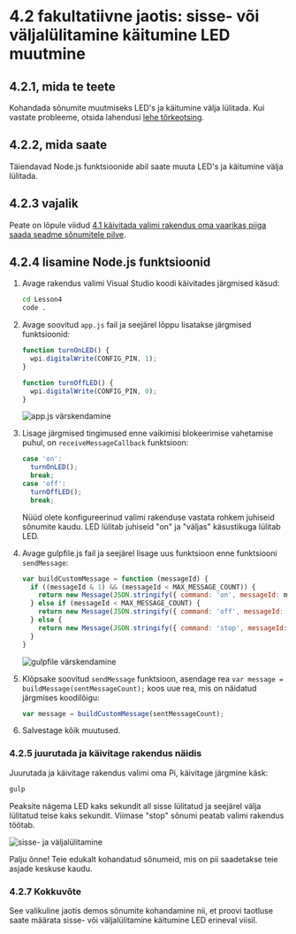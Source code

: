 <properties
 pageTitle="Valikuline jaotise - muuta sisse- või väljalülitamine käitumine LED | Microsoft Azure'i"
 description="Kohandada sõnumite muutmiseks LED's ja käitumine välja lülitada."
 services="iot-hub"
 documentationCenter=""
 authors="shizn"
 manager="timlt"
 tags=""
 keywords=""/>

<tags
 ms.service="iot-hub"
 ms.devlang="multiple"
 ms.topic="article"
 ms.tgt_pltfrm="na"
 ms.workload="na"
 ms.date="10/21/2016"
 ms.author="xshi"/>

# <a name="42-optional-section-change-the-on-and-off-behavior-of-the-led"></a>4.2 fakultatiivne jaotis: sisse- või väljalülitamine käitumine LED muutmine

## <a name="421-what-you-will-do"></a>4.2.1, mida te teete

Kohandada sõnumite muutmiseks LED's ja käitumine välja lülitada. Kui vastate probleeme, otsida lahendusi [lehe tõrkeotsing](iot-hub-raspberry-pi-kit-node-troubleshooting.md).

## <a name="422-what-you-will-learn"></a>4.2.2, mida saate

Täiendavad Node.js funktsioonide abil saate muuta LED's ja käitumine välja lülitada.

## <a name="423-what-you-need"></a>4.2.3 vajalik

Peate on lõpule viidud [4.1 käivitada valimi rakendus oma vaarikas piiga saada seadme sõnumitele pilve](iot-hub-raspberry-pi-kit-node-lesson4-send-cloud-to-device-messages.md).

## <a name="424-add-nodejs-functions"></a>4.2.4 lisamine Node.js funktsioonid

1. Avage rakendus valimi Visual Studio koodi käivitades järgmised käsud:

    ```bash
    cd Lesson4
    code .
    ```

2. Avage soovitud `app.js` fail ja seejärel lõppu lisatakse järgmised funktsioonid:

    ```javascript
    function turnOnLED() {
      wpi.digitalWrite(CONFIG_PIN, 1);
    }

    function turnOffLED() {
      wpi.digitalWrite(CONFIG_PIN, 0);
    }
    ```

    ![app.js värskendamine](media/iot-hub-raspberry-pi-lessons/lesson4/updated_app_js.png)

3. Lisage järgmised tingimused enne vaikimisi blokeerimise vahetamise puhul, on `receiveMessageCallback` funktsioon:

    ```javascript
    case 'on':
      turnOnLED();
      break;
    case 'off':
      turnOffLED();
      break;
    ```

    Nüüd olete konfigureerinud valimi rakenduse vastata rohkem juhiseid sõnumite kaudu. LED lülitab juhiseid "on" ja "väljas" käsustikuga lülitab LED.

4. Avage gulpfile.js fail ja seejärel lisage uus funktsioon enne funktsiooni `sendMessage`:

    ```javascript
    var buildCustomMessage = function (messageId) {
      if ((messageId & 1) && (messageId < MAX_MESSAGE_COUNT)) {
        return new Message(JSON.stringify({ command: 'on', messageId: messageId }));
      } else if (messageId < MAX_MESSAGE_COUNT) {
        return new Message(JSON.stringify({ command: 'off', messageId: messageId }));
      } else {
        return new Message(JSON.stringify({ command: 'stop', messageId: messageId }));
      }
    }
    ```

    ![gulpfile värskendamine](media/iot-hub-raspberry-pi-lessons/lesson4/updated_gulpfile.png)

5. Klõpsake soovitud `sendMessage` funktsioon, asendage rea `var message = buildMessage(sentMessageCount);` koos uue rea, mis on näidatud järgmises koodilõigu:

    ```javascript
    var message = buildCustomMessage(sentMessageCount);
    ```

6. Salvestage kõik muutused.

### <a name="425-deploy-and-run-the-sample-application"></a>4.2.5 juurutada ja käivitage rakendus näidis

Juurutada ja käivitage rakendus valimi oma Pi, käivitage järgmine käsk:

```bash
gulp
```

Peaksite nägema LED kaks sekundit all sisse lülitatud ja seejärel välja lülitatud teise kaks sekundit. Viimase "stop" sõnumi peatab valimi rakendus töötab.

![sisse- ja väljalülitamine](media/iot-hub-raspberry-pi-lessons/lesson4/gulp_on_and_off.png)

Palju õnne! Teie edukalt kohandatud sõnumeid, mis on pii saadetakse teie asjade keskuse kaudu.

### <a name="427-summary"></a>4.2.7 Kokkuvõte

See valikuline jaotis demos sõnumite kohandamine nii, et proovi taotluse saate määrata sisse- või väljalülitamine käitumine LED erineval viisil.

